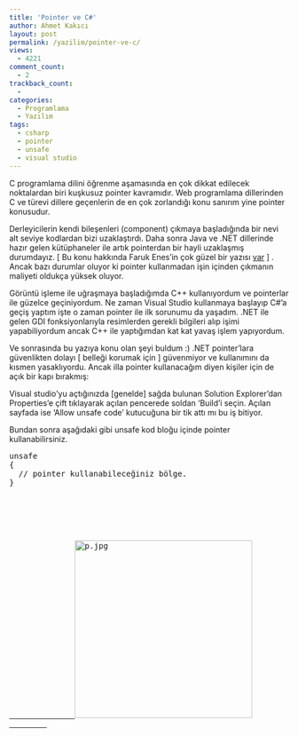 ```yaml
---
title: 'Pointer ve C#'
author: Ahmet Kakıcı
layout: post
permalink: /yazilim/pointer-ve-c/
views:
  - 4221
comment_count:
  - 2
trackback_count:
  - 
categories:
  - Programlama
  - Yazılım
tags:
  - csharp
  - pointer
  - unsafe
  - visual studio
---
```

C programlama dilini öğrenme aşamasında en çok dikkat edilecek noktalardan biri kuşkusuz pointer kavramıdır. Web programlama dillerinden C ve türevi dillere geçenlerin de en çok zorlandığı konu sanırım yine pointer konusudur.

Derleyicilerin kendi bileşenleri (component) çıkmaya başladığında bir nevi alt seviye kodlardan bizi uzaklaştırdı. Daha sonra Java ve .NET dillerinde hazır gelen kütüphaneler ile artık pointerdan bir hayli uzaklaşmış durumdayız. [ Bu konu hakkında Faruk Enes&#8217;in çok güzel bir yazısı <a href="http://turkce.focusoncode.com/pointer-bilmeyen-programcilar-ve-gelecek/" target="_blank">var</a> ] . Ancak bazı durumlar oluyor ki pointer kullanmadan işin içinden çıkmanın maliyeti oldukça yüksek oluyor.

<!--more-->

Görüntü işleme ile uğraşmaya başladığımda C++ kullanıyordum ve pointerlar ile güzelce geçiniyordum. Ne zaman Visual Studio kullanmaya başlayıp C#&#8217;a geçiş yaptım işte o zaman pointer ile ilk sorunumu da yaşadım. .NET ile gelen GDI fonksiyonlarıyla resimlerden gerekli bilgileri alıp işimi yapabiliyordum ancak C++ ile yaptığımdan kat kat yavaş işlem yapıyordum.

Ve sonrasında bu yazıya konu olan şeyi buldum :) .NET pointer&#8217;lara güvenlikten dolayı [ belleği korumak için ] güvenmiyor ve kullanımını da kısmen yasaklıyordu. Ancak illa pointer kullanacağım diyen kişiler için de açık bir kapı bırakmış:

Visual studio&#8217;yu açtığınızda [genelde] sağda bulunan Solution Explorer&#8217;dan Properties&#8217;e çift tıklayarak açılan pencerede soldan &#8216;Build&#8217;i seçin. Açılan sayfada ise &#8216;Allow unsafe code&#8217; kutucuğuna bir tik attı mı bu iş bitiyor.

Bundan sonra aşağıdaki gibi unsafe kod bloğu içinde pointer kullanabilirsiniz.

<pre class="alt2" dir="ltr">unsafe
{
  // pointer kullanabileceğiniz bölge.
}

            
		

<div class="ngg-gallery-singlepic-image " style="max-width: 320px">
  <a href="http://www.ahmetkakici.com/wp-content/gallery/blog-post/p.jpg"
		     title=""
             data-src="http://www.ahmetkakici.com/wp-content/gallery/blog-post/p.jpg"
             data-thumbnail="http://www.ahmetkakici.com/wp-content/gallery/blog-post/thumbs/thumbs_p.jpg"
             data-image-id="1"
             data-title="p.jpg"
             data-description=""
             target='_self'
             class="thickbox" rel="11093a0faa48f78cc0a02b31c85c3f19">
              <img class="ngg-singlepic"
             src="http://www.ahmetkakici.com/wp-content/gallery/blog-post/dynamic/p-nggid011-ngg0dyn-320x240x100-00f0w010c010r110f110r011t010.jpg"
             alt="p.jpg"
             title="p.jpg"
              width="320" />
      	</a>
  		      
</div>
    

<span></span>    </pre>